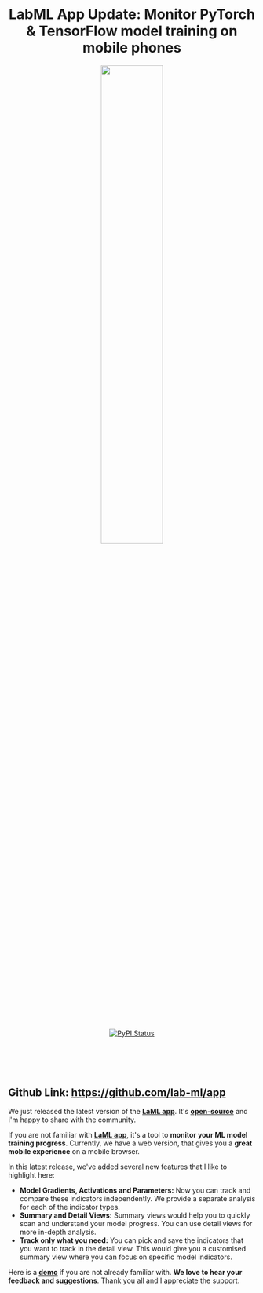 <div align="center" style="margin-bottom: 100px;">
<h1>LabML App Update: Monitor PyTorch & TensorFlow model training on mobile phones</h1>

<img src="https://github.com/lab-ml/app/blob/master/images/experiment.png"  width="50%" alt=""/>

[![PyPI Status](https://img.shields.io/badge/slack-chat-green.svg?logo=slack)](https://join.slack.com/t/labforml/shared_invite/zt-egj9zvq9-Dl3hhZqobexgT7aVKnD14g/)
</div>

## Github Link: https://github.com/lab-ml/app

We just released the latest version of the **[LaML app](https://web.lab-ml.com/home)**. It's **[open-source](https://github.com/lab-ml/app)** and I'm happy to share with the community.

If you are not familiar with **[LaML app](https://web.lab-ml.com/home)**, it's a tool to **monitor your ML model training progress**. Currently, we have a web version, that gives you a **great mobile experience** on a mobile browser.

In this latest release, we've added several new features that I like to highlight here:

* **Model Gradients, Activations and Parameters:** Now you can track and compare these indicators independently. We provide a separate analysis for each of the indicator types.
* **Summary and Detail Views:** Summary views would help you to quickly scan and understand your model progress. You can use detail views for more in-depth analysis.
* **Track only what you need:** You can pick and save the indicators that you want to track in the detail view. This would give you a customised summary view where you can focus on specific model indicators.

Here is a **[demo](https://web.lab-ml.com/run?run_uuid=df8ed3ba2ee711eb9640acde48001122)** if you are not already familiar with. **We love to hear your feedback and suggestions**. Thank you all and I appreciate the support.